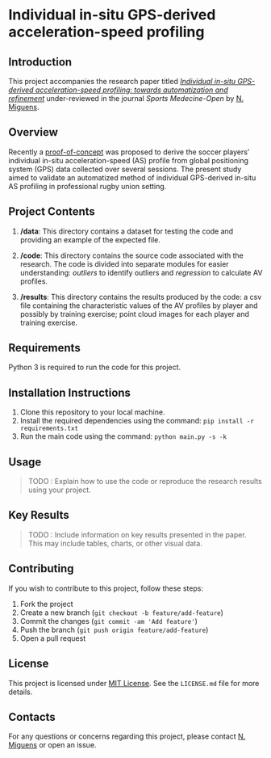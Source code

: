 # Individual in-situ GPS-derived acceleration-speed profiling

## Introduction

This project accompanies the research paper titled [*Individual in-situ GPS-derived acceleration-speed profiling: towards automatization and refinement*](https://dx.doi.org/10.21203/rs.3.rs-3251516/v1) under-reviewed in the journal *Sports Medecine-Open* by [N. Miguens](https://www.linkedin.com/in/nathan-miguens-543118176/).

## Overview

Recently a [proof-of-concept]((https://doi.org/10.1016/j.jbiomech.2021.110524)) was proposed to derive the soccer players’ individual in-situ acceleration-speed (AS) profile from global positioning system (GPS) data collected over several sessions. The present study aimed to validate an automatized method of individual GPS-derived in-situ AS profiling in professional rugby union setting.

## Project Contents

1. **/data**: This directory contains a dataset for testing the code and providing an example of the expected file. 

2. **/code**: This directory contains the source code associated with the research. The code is divided into separate modules for easier understanding: *outliers* to identify outliers and *regression* to calculate AV profiles.

3. **/results**: This directory contains the results produced by the code: a csv file containing the characteristic values of the AV profiles by player and possibly by training exercise; point cloud images for each player and training exercise.

## Requirements

Python 3 is required to run the code for this project.

## Installation Instructions

1. Clone this repository to your local machine.
2. Install the required dependencies using the command: `pip install -r requirements.txt`
3. Run the main code using the command: `python main.py -s -k`

## Usage

> TODO : Explain how to use the code or reproduce the research results using your project.

## Key Results

> TODO : Include information on key results presented in the paper. This may include tables, charts, or other visual data.

## Contributing

If you wish to contribute to this project, follow these steps:
1. Fork the project
2. Create a new branch (`git checkout -b feature/add-feature`)
3. Commit the changes (`git commit -am 'Add feature'`)
4. Push the branch (`git push origin feature/add-feature`)
5. Open a pull request

## License

This project is licensed under [MIT License](https://opensource.org/licenses/MIT). See the `LICENSE.md` file for more details.

## Contacts

For any questions or concerns regarding this project, please contact [N. Miguens](https://www.linkedin.com/in/nathan-miguens-543118176/) or open an issue.

